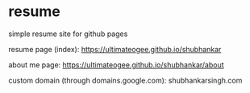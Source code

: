 # resume
simple resume site for github pages

resume page (index):
https://ultimateogee.github.io/shubhankar

about me page:
https://ultimateogee.github.io/shubhankar/about

custom domain (through domains.google.com):
shubhankarsingh.com
